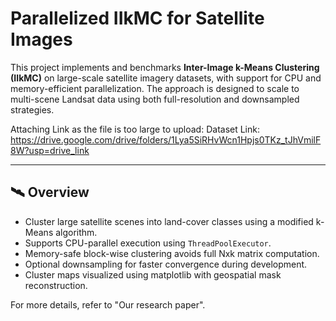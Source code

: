 # Parallelized IIkMC for Satellite Images

This project implements and benchmarks **Inter-Image k-Means Clustering (IIkMC)** on large-scale satellite imagery datasets, with support for CPU and memory-efficient parallelization. The approach is designed to scale to multi-scene Landsat data using both full-resolution and downsampled strategies.

Attaching Link as the file is too large to upload:
Dataset Link: https://drive.google.com/drive/folders/1Lya5SiRHvWcn1Hpjs0TKz_tJhVmilF8W?usp=drive_link

---

## 🛰️ Overview

- Cluster large satellite scenes into land-cover classes using a modified k-Means algorithm.
- Supports CPU-parallel execution using `ThreadPoolExecutor`.
- Memory-safe block-wise clustering avoids full Nxk matrix computation.
- Optional downsampling for faster convergence during development.
- Cluster maps visualized using matplotlib with geospatial mask reconstruction.

For more details, refer to "Our research paper".

